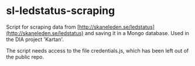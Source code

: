 # sl-ledstatus-scraping
Script for scraping data from [http://skaneleden.se/ledstatus](http://skaneleden.se/ledstatus) and saving it in a Mongo database. Used in the DIA project 'Kartan'.

The script needs access to the file credentials.js, which has been left out of the public repo.
